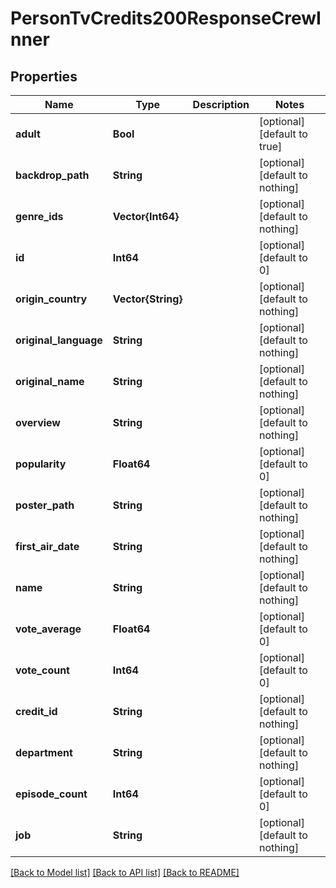 # PersonTvCredits200ResponseCrewInner


## Properties
Name | Type | Description | Notes
------------ | ------------- | ------------- | -------------
**adult** | **Bool** |  | [optional] [default to true]
**backdrop_path** | **String** |  | [optional] [default to nothing]
**genre_ids** | **Vector{Int64}** |  | [optional] [default to nothing]
**id** | **Int64** |  | [optional] [default to 0]
**origin_country** | **Vector{String}** |  | [optional] [default to nothing]
**original_language** | **String** |  | [optional] [default to nothing]
**original_name** | **String** |  | [optional] [default to nothing]
**overview** | **String** |  | [optional] [default to nothing]
**popularity** | **Float64** |  | [optional] [default to 0]
**poster_path** | **String** |  | [optional] [default to nothing]
**first_air_date** | **String** |  | [optional] [default to nothing]
**name** | **String** |  | [optional] [default to nothing]
**vote_average** | **Float64** |  | [optional] [default to 0]
**vote_count** | **Int64** |  | [optional] [default to 0]
**credit_id** | **String** |  | [optional] [default to nothing]
**department** | **String** |  | [optional] [default to nothing]
**episode_count** | **Int64** |  | [optional] [default to 0]
**job** | **String** |  | [optional] [default to nothing]


[[Back to Model list]](../README.md#models) [[Back to API list]](../README.md#api-endpoints) [[Back to README]](../README.md)



